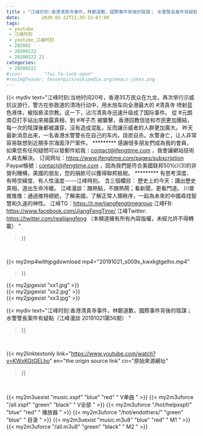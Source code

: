 ```yaml
---
title : "江峰时刻:香港清真寺事件，林鄭道歉，國際事件背後的陰謀； 水警警長案件有疑點（江峰漫談 20191021第56期） "
date:        2020-02-22T21:35:13-07:00
tags:
 - youtube
 - 江峰时刻
 - youtube_江峰时刻
 - 202002
 - 20200222
 - 20200222_21
categories:
 - 20200222
#icon:        "fas fa-lock-open"
#resImgTeaser: teaserpics/wikipedia.org/emacs-jokes.png
---
```


{{< mydiv text="江峰时刻:当地时间20号，香港35万民众在九龙，再次举行示威抗议游行，警方在弥敦道的清场行动中，用水炮车向全港最大的 #清真寺 喷射蓝色液体，被指亵渎宗教。这一下，沾污清真寺迅速升级成了国际事件。 從 #元朗 南亞打手站出來揭露真相，到 #岑子杰 被襲擊，香港回教信徒和市民更加團結，每一次的陰謀後都被識穿，沒有造成混亂，反而讓示威者的人群更加廣大。 昨天最新消息出来，一名香港水警警长在自己的车内，烧炭自杀。水警身亡，让人非常容易联想到近期多宗海面浮尸案件。     ********* 感謝很多朋友們成為我的會員，如果您有任何疑問可以發郵件給我：contact@jfengtime.com ，我會讓網站技術人員去解決。 订阅网址：https://www.jfengtime.com/pages/subscription Paypal帳號：contact@jfengtime.com ，因為我們是符合美國联邦501(c)(3)的非營利機構，美國的朋友，您的捐款可以獲得聯邦抵稅。     ********* 有思考深度、有時空緯度、有人性溫度-----江峰時刻。 含三個欄目： 歷史上的今天：講出歷史真相，道出生命冷暖。 江峰漫談：蹭熱點，不蹭熱鬧；看新聞，更看門道。 川普推推推：通過推特總統，了解美國，了解正常人類秩序，一起為未來的中國尋找智慧和久違的神性。  江峰TG：https://t.me/jiangfengtimegroup 江峰FB: https://www.facebook.com/JiangFengTime/ 江峰Twitter: https://twitter.com/realjiangfeng （本頻道擁有所有內容版權，未經允許不得轉載） "
>}}
<br>


{{< my2mp4withjpgdownload mp4="20191021_s009s_kwxkgtgelho.mp4"
>}}

{{< my2jpgexist "xx1.jpg" >}}<br>
{{< my2jpgexist "xx2.jpg" >}}<br>
{{< my2jpgexist "xx3.jpg" >}}<br>



{{< mydiv text="江峰时刻:香港清真寺事件，林鄭道歉，國際事件背後的陰謀； 水警警長案件有疑點（江峰漫談 20191021第56期） "
>}}
<br>

{{< my2linktextonly link="https://www.youtube.com/watch?v=KWxKGtGELho"
en="the origin source link" cn="原始來源網址"
>}}


<br>

{{< my2m3uexist "music.xspf"        "blue"   "red"    " V单曲 " >}} {{< my2m3uforce "/all.xspf"         "green"  "black"  " V全部 " >}} {{< my2m3uforce "/hot/helpxspf/"    "blue"   "red"    " 播放器 " >}} {{< my2m3uforce "/hot/endothers/"   "green"  "blue"   " 目录 " >}} {{< my2m3uexist "music.m3u8"        "blue"   "red"    " M1 " >}} {{< my2m3uforce "/all.m3u8"         "green"  "black"  " M2 " >}} 
